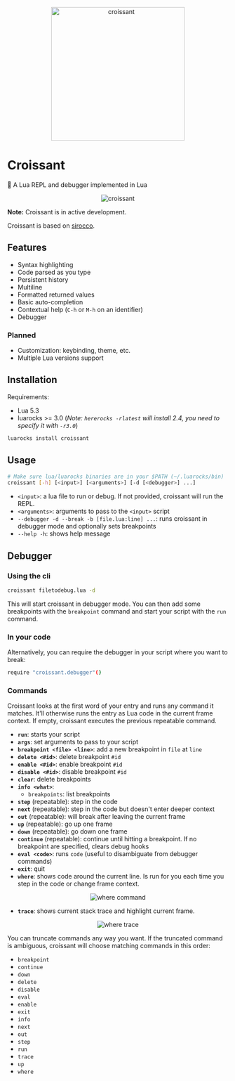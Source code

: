 <p align="center">
    <img src="https://github.com/giann/croissant/raw/master/assets/logo.png" alt="croissant" width="304" height="304">
</p>

# Croissant
🥐 A Lua REPL and debugger implemented in Lua

<p align="center">
    <img src="https://github.com/giann/croissant/raw/master/assets/croissant.gif" alt="croissant">
</p>

**Note:** Croissant is in active development.

Croissant is based on [sirocco](https://github.com/giann/sirocco).

## Features

- Syntax highlighting
- Code parsed as you type
- Persistent history
- Multiline
- Formatted returned values
- Basic auto-completion
- Contextual help (`C-h` or `M-h` on an identifier)
- Debugger

### Planned

- Customization: keybinding, theme, etc.
- Multiple Lua versions support

## Installation

Requirements:
- Lua 5.3
- luarocks >= 3.0 (_Note: `hererocks -rlatest` will install 2.4, you need to specify it with `-r3.0`_)

```bash
luarocks install croissant
```

## Usage

```bash
# Make sure lua/luarocks binaries are in your $PATH (~/.luarocks/bin)
croissant [-h] [<input>] [<arguments>] [-d [<debugger>] ...]
```

- `<input>`: a lua file to run or debug. If not provided, croissant will run the REPL.
- `<arguments>`: arguments to pass to the `<input>` script
- `--debugger -d --break -b [file.lua:line] ...`: runs croissant in debugger mode and optionally sets breakpoints
- `--help -h`: shows help message

## Debugger

### Using the cli

```bash
croissant filetodebug.lua -d
```

This will start croissant in debugger mode. You can then add some breakpoints with the `breakpoint` command and start your script with the `run` command.

### In your code

Alternatively, you can require the debugger in your script where you want to break:

```bash
require "croissant.debugger"()
```

### Commands

Croissant looks at the first word of your entry and runs any command it matches. It'll otherwise runs the entry as Lua code in the current frame context. If empty, croissant executes the previous repeatable command.

- **`run`**: starts your script
- **`args`**: set arguments to pass to your script
- **`breakpoint <file> <line>`**: add a new breakpoint in `file` at `line`
- **`delete <#id>`**: delete breakpoint `#id`
- **`enable <#id>`**: enable breakpoint `#id`
- **`disable <#id>`**: disable breakpoint `#id`
- **`clear`**: delete breakpoints
- **`info <what>`**:
    + `breakpoints`: list breakpoints
- **`step`** (repeatable): step in the code
- **`next`** (repeatable): step in the code but doesn't enter deeper context
- **`out`** (repeatable): will break after leaving the current frame
- **`up`** (repeatable): go up one frame
- **`down`** (repeatable): go down one frame
- **`continue`** (repeatable): continue until hitting a breakpoint. If no breakpoint are specified, clears debug hooks
- **`eval <code>`**: runs `code` (useful to disambiguate from debugger commands)
- **`exit`**: quit
- **`where`**: shows code around the current line. Is run for you each time you step in the code or change frame context.

<p align="center">
    <img src="https://github.com/giann/croissant/raw/debugger/assets/debugger-where.png" alt="where command">
</p>

- **`trace`**: shows current stack trace and highlight current frame.

<p align="center">
    <img src="https://github.com/giann/croissant/raw/debugger/assets/debugger-trace.png" alt="where trace">
</p>

You can truncate commands any way you want. If the truncated command is ambiguous, croissant will choose matching commands in this order:
- `breakpoint`
- `continue`
- `down`
- `delete`
- `disable`
- `eval`
- `enable`
- `exit`
- `info`
- `next`
- `out`
- `step`
- `run`
- `trace`
- `up`
- `where`
